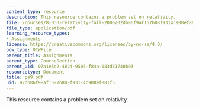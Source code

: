 ```yaml
---
content_type: resource
description: This resource contains a problem set on relativity.
file: /courses/8-033-relativity-fall-2006/02db86f9af157b88f9314c908ef881f5_ps9.pdf
file_type: application/pdf
learning_resource_types:
- Assignments
license: https://creativecommons.org/licenses/by-nc-sa/4.0/
ocw_type: OCWFile
parent_title: Assignments
parent_type: CourseSection
parent_uid: 07a1e5d2-4824-9505-f84a-083d31740b03
resourcetype: Document
title: ps9.pdf
uid: 02db86f9-af15-7b88-f931-4c908ef881f5
---
```

This resource contains a problem set on relativity.